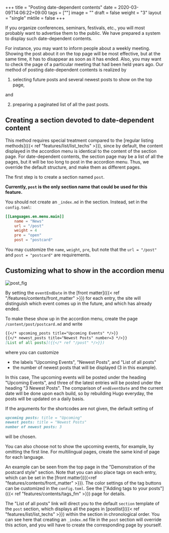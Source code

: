 +++
title =  "Posting date-dependent contents"
date = 2020-03-09T14:06:22+09:00
tags = [""]
image = ""
draft = false
weight = "3"
layout = "single"
mktile = false
+++

If you organize conferences, seminars, festivals, etc., you will most probably want to advertise them to the public. We have prepared a system to display such date-dependent contents.

For instance, you may want to inform people about a weekly meeting. Showing the post about it on the top page will be most effective, but at the same time, it has to disappear as soon as it has ended. Also, you may want to check the page of a particular meeting that had been held years ago. Our method of posting date-dependent contents is realized by 

1. selecting future posts and several newest posts to show on the top page, 

and 

2. preparing a paginated list of all the past posts.


## Creating a section devoted to date-dependent content

This method requires special treatment compared to the [regular listing methods]({{< ref "features/list/list_techs" >}}), since by default, the content displayed in the accordion menu is identical to the content of the section page. For date-dependent contents, the section page may be a list of all the pages, but it will be too long to post in the accordion menu. Thus, we override the default structure, and make them as different pages.

The first step is to create a section named `post`. 

**Currently, `post` is the only section name that could be used for this feature.**

You should not create an `_index.md` in the section. Instead, set in the `config.toml`:

```toml
[[Languages.en.menu.main]]
    name = "News"
    url = "/post"
    weight = 4
    pre = "open"
    post = "postcard"
```

You may customize the `name`, `weight`, `pre`, but note that the `url = "/post"` and `post = "postcard"` are requirements.


## Customizing what to show in the accordion menu


![post_fig](/img/screenshots/post_fig.png)


By setting the `eventEndDate` in the [front matter]({{< ref "/features/contents/front_matter" >}}) for each entry, the site will distinguish which event comes up in the future, and which has already ended. 

To make these show up in the accordion menu, create the page `/content/post/postcard.md` and write 


```markdown
{{</* upcoming_posts title="Upcoming Events" */>}}
{{</* newest_posts title="Newest Posts" number=3 */>}}
[List of all posts]({{</* ref "/post" */>}})
```

where you can customize

* the labels "Upcoming Events", "Newest Posts", and "List of all posts"
* the number of newest posts that will be displayed (3 in this example).

In this case, The upcoming events will be posted under the heading "Upcoming Events", and three of the latest entries will be posted under the heading "3 Newest Posts". The comparison of `endEventDate` and the current date will be done upon each build, so by rebuilding Hugo everyday, the posts will be updated on a daily basis.

If the arguments for the shortcodes are not given, the default setting of 

```markdown
upcoming posts: title = "Upcoming"
newest posts: title = "Newest Posts"
number of newest posts: 3
```

will be chosen.

You can also choose not to show the upcoming events, for example, by omitting the first line. For multilingual pages, create the same kind of page for each language.


An example can be seen from the top page in the "Demonstration of the postcard style" section. Note that you can also place tags on each entry, which can be set in the [front matter]({{<ref "features/contents/front_matter" >}}). The color settings of the tag buttons can be customized in the `config.toml`. See the ["Adding tags to your posts"]({{< ref "features/contents/tags_fm" >}}) page for details.

The "List of all posts" link will direct you to the default `section` template of the `post` section, which displays all the pages in [postlist]({{< ref "features/list/list_techs" >}}) within the section in chronological order. You can see here that creating an `_index.md` file in the `post` section will override this action, and you will have to create the corresponding page by yourself. 



